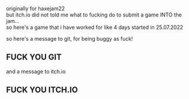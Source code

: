 originally for haxejam22 <br>
but itch.io did not told me what to fucking do to submit a game INTO the jam... <br>
so here's a game that i have worked for like 4 days started in 25.07.2022 <br>

so here's a message to git, for being buggy as fuck!
## FUCK YOU GIT
and a message to itch.io
## FUCK YOU ITCH.IO
